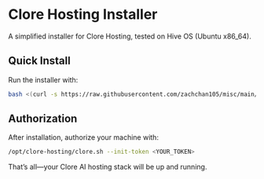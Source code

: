 # Clore Hosting Installer

A simplified installer for Clore Hosting, tested on Hive OS (Ubuntu x86\_64).

## Quick Install

Run the installer with:

```bash
bash <(curl -s https://raw.githubusercontent.com/zachchan105/misc/main/clore-stuff/install.sh)
```

## Authorization

After installation, authorize your machine with:

```bash
/opt/clore-hosting/clore.sh --init-token <YOUR_TOKEN>
```

That’s all—your Clore AI hosting stack will be up and running.
